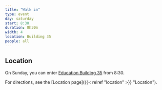```yaml
---
title: "Walk in"
type: event
day: saturday
start: 8:30
duration: 0h30m
width: 4
location: Building 35
people: all
---
```


## Location
On Sunday, you can enter [Education Building 35](https://map.tudelftcampus.nl/poi/education-building-35/) from 8:30.

For directions, see the [Location page]({{< relref "location" >}} "Location").
